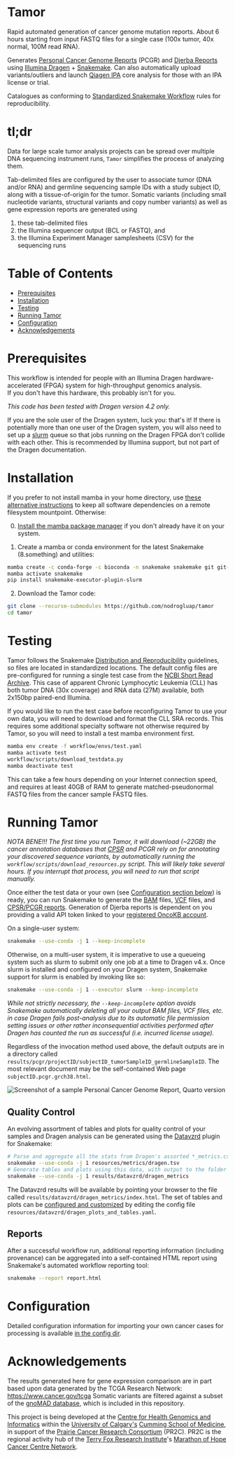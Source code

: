 # Tamor

Rapid automated generation of cancer genome mutation reports. About 6 hours starting from input FASTQ files for a single case (100x tumor, 40x normal, 100M read RNA). 

Generates [Personal Cancer Genome Reports](https://sigven.github.io/pcgr/) (PCGR) and [Djerba Reports](https://github.com/oicr-gsi/djerba) using 
[Illumina Dragen](https://www.illumina.com/products/by-type/informatics-products/dragen-secondary-analysis.html) + 
[Snakemake](https://snakemake.github.io/). 
Can also automatically upload variants/outliers and launch [Qiagen IPA](https://digitalinsights.qiagen.com/products-overview/discovery-insights-portfolio/analysis-and-visualization/qiagen-ipa/features-analyze-with-ipa/) 
core analysis for those with an IPA license or trial.

Catalogues as conforming to [Standardized Snakemake Workflow](https://snakemake.github.io/snakemake-workflow-catalog/#standardized) rules for reproducibility.

# tl;dr

Data for large scale tumor analysis projects can be spread over multiple DNA sequencing instrument runs, ``Tamor`` simplifies the process of analyzing them.

Tab-delimited files are configured by the user to associate tumor (DNA and/or RNA) and germline sequencing sample IDs with a study subject ID, along with a tissue-of-origin for the tumor. 
Somatic variants (including small nucleotide variants, structural variants and copy number variants) as well as gene expression reports are generated using 
1) these tab-delimited files
2) the Illumina sequencer output (BCL or FASTQ), and
3) the Illumina Experiment Manager samplesheets (CSV) for the sequencing runs

# Table of Contents
* [Prerequisites](#prerequisites)
* [Installation](#installation)
* [Testing](#testing)
* [Running Tamor](#running-tamor)
* [Configuration](#configuration)
* [Acknowledgements](#acknowledgements)

# Prerequisites

This workflow is intended for people with an Illumina Dragen hardware-accelerated (FPGA) system for high-throughput genomics analysis.  
If you don't have this hardware, this probably isn't for you.

*This code has been tested with Dragen version 4.2 only.*

If you are the sole user of the Dragen system, luck you: that's it! If there is potentially more than one user of the Dragen system, you will 
also need to set up a [slurm](https://slurm.schedmd.com/quickstart_admin.html#quick_start) queue so that jobs running on the Dragen FPGA don't collide with each other.
This is recommended by Illumina support, but not part of the Dragen documentation.

# Installation

If you prefer to not install mamba in your home directory, use [these alternative instructions](remote.md) to keep all software dependencies on a remote filesystem mountpoint. Otherwise:

0. [Install the mamba package manager](https://mamba.readthedocs.io/en/latest/installation/mamba-installation.html) if you don't already have it on your system.

1. Create a mamba or conda environment for the latest Snakemake (8.something) and utilities:

```bash 
mamba create -c conda-forge -c bioconda -n snakemake snakemake git git-lfs wget conda=24.7.1
mamba activate snakemake
pip install snakemake-executor-plugin-slurm
```
2. Download the Tamor code:

```bash
git clone --recurse-submodules https://github.com/nodrogluap/tamor
cd tamor
```

# Testing

Tamor follows the Snakemake [Distribution and Reproducibility](https://snakemake.readthedocs.io/en/stable/snakefiles/deployment.html) guidelines, so files are located in standardized locations.
The default config files are pre-configured for running a single test case from the [NCBI Short Read Archive](https://www.ncbi.nlm.nih.gov/bioproject/PRJNA433607).  This case of apparent Chronic
Lymphocytic Leukemia (CLL) has both tumor DNA (30x coverage) and RNA data (27M) available, both 2x150bp paired-end Illumina.

If you would like to run the test case before reconfiguring Tamor to use your own data, you will need to download and format the CLL SRA records. 
This requires some additional specialty software not otherwise required by Tamor, so you will need to install a test mamba environment first.

```bash
mamba env create -f workflow/envs/test.yaml
mamba activate test
workflow/scripts/download_testdata.py
mamba deactivate test
```

This can take a few hours depending on your Internet connection speed, and requires at least 40GB of RAM to generate matched-pseudonormal FASTQ files from the cancer sample FASTQ files.

# Running Tamor

*NOTA BENE!!! The first time you run Tamor, it will download (~22GB) the cancer annotation databases that [CPSR](https://github.com/sigven/cpsr) and PCGR rely on for annotating your discovered sequence variants, by automatically running the ``workflow/scripts/download_resources.py`` script. This will likely take several hours. If you interrupt that process, you will need to run that script manually.*

Once either the test data or your own (see [Configuration section below](#configuration)) is ready, you can run Snakemake to generate the 
[BAM](https://en.wikipedia.org/wiki/Binary_Alignment_Map) files, 
[VCF](https://en.wikipedia.org/wiki/Variant_Call_Format) files, and 
[CPSR/PCGR reports](https://sigven.github.io/pcgr/index.html). 
Generation of Djerba reports is dependent on you providing a valid API token linked to your [registered OncoKB account](https://www.oncokb.org/account/register).

On a single-user system:

```bash
snakemake --use-conda -j 1 --keep-incomplete
```

Otherwise, on a multi-user system, it is imperative to use a queueing system such as slurm to submit only one job at a time to Dragen v4.x. 
Once slurm is installed and configured on your Dragen system, Snakemake support for slurm is enabled by invoking like so:
  
```bash
snakemake --use-conda -j 1 --executor slurm --keep-incomplete
```

*While not strictly necessary, the ``--keep-incomplete`` option avoids Snakemake automatically deleting all your output BAM files, VCF files, etc. in case Dragen fails post-analysis due to its automatic file permission setting issues or other rather inconsequential activities performed after Dragen has counted the run as successful (i.e. incurred license usage).*

Regardless of the invocation method used above, the default outputs are in a directory called ``results/pcgr/projectID/subjectID_tumorSampleID_germlineSampleID``. 
The most relevant document may be the self-contained Web page ``subjectID.pcgr.grch38.html``.

![Screenshot of a sample Personal Cancer Genome Report, Quarto version](docs/pcgr_screenshot.png)

## Quality Control
An evolving assortment of tables and plots for quality control of your samples and Dragen analysis can be generated using the [Datavzrd](https://datavzrd.github.io/) plugin for Snakemake:

```bash
# Parse and aggregate all the stats from Dragen's assorted *_metrics.csv files into a new file called resources/metrics/dragen.tsv
snakemake --use-conda -j 1 resources/metrics/dragen.tsv
# Generate tables and plots using this data, with output to the folder results/datavzrd/dragen_metrics
snakemake --use-conda -j 1 results/datavzrd/dragen_metrics
```
The Datavzrd results will be available by pointing your browser to the file called ``results/datavzrd/dragen_metrics/index.html``. 
The set of tables and plots can be [configured and customized](https://datavzrd.github.io/docs/configuration.html) by editing the config file ``resources/datavzrd/dragen_plots_and_tables.yaml``.

## Reports
After a successful workflow run, additional reporting information (including provenance) can be aggregated into a self-contained HTML report using 
Snakemake's automated workflow reporting tool:

```bash
snakemake --report report.html
```

# Configuration

Detailed configuration information for importing your own cancer cases for processing is available [in the config dir](config/README.md).

# Acknowledgements

The results generated here for gene expression comparison are in part based upon data generated by the TCGA Research Network: <https://www.cancer.gov/tcga>
Somatic variants are filtered against a subset of the [gnoMAD database](https://gnomad.broadinstitute.org/), 
which is included in this repository.

This project is being developed at the [Centre for Health Genomics and Informatics](https://cumming.ucalgary.ca/research/cat/health-genomics/home) 
within the [University of Calgary's](https://www.ucalgary.ca/) [Cumming School of Medicine](https://cumming.ucalgary.ca/), 
in support of the [Prairie Cancer Research Consortium](https://www.marathonofhopecancercentres.ca/our-network/consortium/prairies-cancer-research-consortium) (PR2C). 
PR2C is the regional activity hub of the [Terry Fox Research Institute](https://www.tfri.ca/)'s 
[Marathon of Hope Cancer Centre Network](https://www.marathonofhopecancercentres.ca/).
